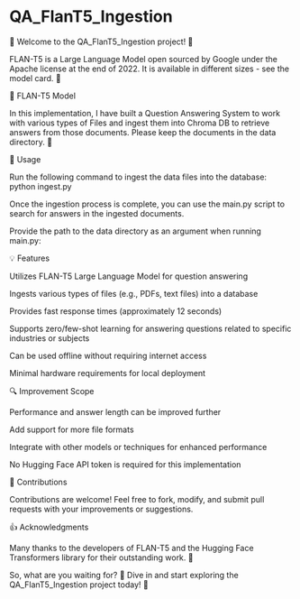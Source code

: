 # QA_FlanT5_Ingestion

👋 Welcome to the QA_FlanT5_Ingestion project! 🤖


FLAN-T5 is a Large Language Model open sourced by Google under the Apache license at the end of 2022. It is available in different sizes - see the model card. 🤖

🔗 FLAN-T5 Model

In this implementation, I have built a Question Answering System to work with various types of Files and ingest them into Chroma DB to retrieve answers from those documents. Please keep the documents in the data directory. 📂


🚀 Usage

  Run the following command to ingest the data files into the database:
  python ingest.py
  
  Once the ingestion process is complete, you can use the main.py script to search for answers in the ingested documents.
  
  Provide the path to the data directory as an argument when running main.py:


💡 Features

  Utilizes FLAN-T5 Large Language Model for question answering
  
  Ingests various types of files (e.g., PDFs, text files) into a database
  
  Provides fast response times (approximately 12 seconds)
  
  Supports zero/few-shot learning for answering questions related to specific industries or subjects
  
  Can be used offline without requiring internet access
  
  Minimal hardware requirements for local deployment

  
🔍 Improvement Scope

  Performance and answer length can be improved further
  
  Add support for more file formats
  
  Integrate with other models or techniques for enhanced performance
  
  No Hugging Face API token is required for this implementation  

  
🤝 Contributions

  Contributions are welcome! Feel free to fork, modify, and submit pull requests with your improvements or suggestions.


👍 Acknowledgments

  Many thanks to the developers of FLAN-T5 and the Hugging Face Transformers library for their outstanding work. 🙏

 

So, what are you waiting for? 🤔 Dive in and start exploring the QA_FlanT5_Ingestion project today! 🚀

